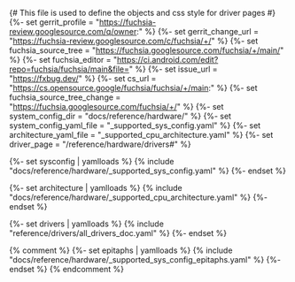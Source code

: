 {# This file is used to define the objects and css style for driver pages #}
{%- set gerrit_profile = "https://fuchsia-review.googlesource.com/q/owner:" %}
{%- set gerrit_change_url = "https://fuchsia-review.googlesource.com/c/fuchsia/+/" %}
{%- set fuchsia_source_tree = "https://fuchsia.googlesource.com/fuchsia/+/main/" %}
{%- set fuchsia_editor = "https://ci.android.com/edit?repo=fuchsia/fuchsia/main&file=" %}
{%- set issue_url = "https://fxbug.dev/" %}
{%- set cs_url = "https://cs.opensource.google/fuchsia/fuchsia/+/main:" %}
{%- set fuchsia_source_tree_change = "https://fuchsia.googlesource.com/fuchsia/+/" %}
{%- set system_config_dir = "docs/reference/hardware/" %}
{%- set system_config_yaml_file = "_supported_sys_config.yaml" %}
{%- set architecture_yaml_file = "_supported_cpu_architecture.yaml" %}
{%- set driver_page = "/reference/hardware/drivers#" %}

{%- set sysconfig | yamlloads %}
{% include "docs/reference/hardware/_supported_sys_config.yaml" %}
{%- endset %}

{%- set architecture | yamlloads %}
{% include "docs/reference/hardware/_supported_cpu_architecture.yaml" %}
{%- endset %}

{%- set drivers | yamlloads %}
{% include "reference/drivers/all_drivers_doc.yaml" %}
{%- endset %}

{% comment %}
{%- set epitaphs | yamlloads %}
{% include "docs/reference/hardware/_supported_sys_config_epitaphs.yaml" %}
{%- endset %}
{% endcomment %}

<style>
.driver-sys-list-outer, .driver-sys-list-inner {
  display: inline;
  list-style: none;
  padding: 0px;
}

.driver-sys-list-outer li, .driver-sys-list-inner li {
  display: inline;
}

.driver-sys-list-outer li::after {
    content: "\a";
    white-space: pre;
}

.driver-sys-list-inner li::after {
  content: ",";
}

.driver-sys-list-inner li:last-child::after {
    content: ":";
}

table {
  text-overflow: ellipsis;
}


.checkbox-div {
  display:inline-block;
  padding-top: 3px;
  padding-right: 2px;
  padding-bottom: 3px;
  padding-left: 2px;
}

.checkbox-div input+label {
  font-size: 80%;
}

.form-checkbox button {
  font-size: 80%;
}

.col-key {
  width:1px;white-space:nowrap;
}

.note {

}
.edit-buttons {
  display:inline-block;
  width:100%;
}

.edit-buttons-left {
  float: left;
  margin-left: 20%;
}

.edit-buttons-right {
  float: right;
  margin-right: 20%;
}

.see-rfcs {
  display:inline-block;
  width:100%;
}

</style>